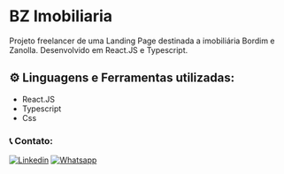 # BZ Imobiliaria

Projeto freelancer de uma Landing Page destinada a imobiliária Bordim e Zanolla. Desenvolvido em React.JS e Typescript.

## ⚙️ Linguagens e Ferramentas utilizadas:

- React.JS
- Typescript
- Css

### 📞 Contato:

[![Linkedin](https://img.shields.io/badge/LinkedIn-0077B5?style=for-the-badge&logo=linkedin&logoColor=white)](https://www.linkedin.com/in/danielalmeidadetoledo/)
[![Whatsapp](https://img.shields.io/badge/WhatsApp-25D366?style=for-the-badge&logo=whatsapp&logoColor=white)](https://api.whatsapp.com/send?phone=5515998485252)

